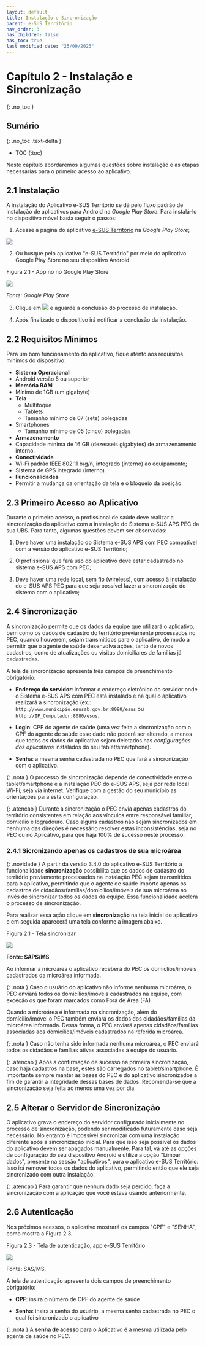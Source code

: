```yaml
---
layout: default
title: Instalação e Sincronização
parent: e-SUS Território
nav_order: 3
has_children: false
has_toc: true
last_modified_date: "25/09/2023"
---
```



# Capítulo 2 - Instalação e Sincronização
{: .no_toc }

## Sumário
{: .no_toc .text-delta }

- TOC
{:toc}

Neste capítulo abordaremos algumas questões sobre instalação e as etapas necessárias para o primeiro acesso ao aplicativo.

## 2.1 Instalação

A instalação do Aplicativo e-SUS Território se dá pelo fluxo padrão de instalação de aplicativos para Android na *Google Play Store*. Para instalá-lo no dispositivo móvel basta seguir o passos:

1.  Acesse a página do aplicativo [e-SUS Território](https://play.google.com/store/apps/details?id=br.gov.saude.acs) na *Google Play Store*;

![](media/image6.png)

2.  Ou busque pelo aplicativo "e-SUS Território" por meio do aplicativo Google Play Store no seu dispositivo Android.    

Figura 2.1 - App no no Google Play Store

[![](media/image7.png)](https://play.google.com/store/apps/details?id=br.gov.saude.acs)

*Fonte: Google Play Store*

3.  Clique em ![](media/image8.png) e aguarde a conclusão do processo de instalação.

4.  Após finalizado o dispositivo irá notificar a conclusão da instalação.

## 2.2 Requisitos Mínimos

Para um bom funcionamento do aplicativo, fique atento aos requisitos mínimos do dispositivo:

- **Sistema Operacional**
 - Android versão 5 ou superior
- **Memória RAM**
 - Mínimo de 1GB (um gigabyte)
- **Tela**
  - Multitoque
  - Tablets
   - Tamanho mínimo de 07 (sete) polegadas
 - Smartphones
    - Tamanho mínimo de 05 (cinco) polegadas
- **Armazenamento**
 - Capacidade mínima de 16 GB (dezesseis gigabytes) de armazenamento interno.
- **Conectividade**
 - Wi-Fi padrão IEEE 802.11 b/g/n, integrado (interno) ao equipamento;
 - Sistema de GPS integrado (interno).
- **Funcionalidades**
 - Permitir a mudança da orientação da tela e o bloqueio da posição.


## 2.3 Primeiro Acesso ao Aplicativo

Durante o primeiro acesso, o profissional de saúde deve realizar a sincronização do aplicativo com a instalação do Sistema e-SUS APS PEC da sua UBS. Para tanto, algumas questões devem ser observadas:

1)  Deve haver uma instalação do Sistema e-SUS APS com PEC compatível com a versão do aplicativo e-SUS Território;

2)  O profissional que fará uso do aplicativo deve estar cadastrado no sistema e-SUS APS com PEC;

3)  Deve haver uma rede local, sem fio (wireless), com acesso à instalação do e-SUS APS PEC para que seja possível fazer a sincronização do sistema com o aplicativo;

## 2.4 Sincronização

A sincronização permite que os dados da equipe que utilizará o aplicativo, bem como os dados de cadastro do território previamente processados no PEC, quando houverem, sejam transmitidos para o aplicativo, de modo a permitir que o agente de saúde desenvolva ações, tanto de novos cadastros, como de atualizações ou visitas domiciliares de famílias já cadastradas.

A tela de sincronização apresenta três campos de preenchimento obrigatório:

-   **Endereço do servidor**: informar o endereço eletrônico do servidor onde o Sistema e-SUS APS com PEC está instalado e na qual o aplicativo realizará a sincronização (ex.: `http://www.municipio.esusab.gov.br:8080/esus` ou `http://IP_Computador:8080/esus`.

-   **Login**: CPF do agente de saúde (uma vez feita a sincronização com o CPF do agente de saúde esse dado não poderá ser alterado, a menos que todos os dados do aplicativo sejam deletados nas *configurações dos aplicativos* instalados do seu tablet/smartphone).

-   **Senha**: a mesma senha cadastrada no PEC que fará a sincronização com o aplicativo.

{: .nota }
O processo de sincronização depende de conectividade entre o tablet/smartphone e a instalação PEC do e-SUS APS, seja por rede local Wi-Fi, seja via internet. Verifique com a gestão do seu município as orientações para esta configuração.  

{: .atencao }
Durante a sincronização o PEC envia apenas cadastros do território consistentes em relação aos vínculos entre responsável familiar, domicílio e logradouro. Caso alguns cadastros não sejam sincronizados em nenhuma das direções é necessário resolver estas inconsistências, seja no PEC ou no Aplicativo, para que haja 100% de sucesso neste processo.

### 2.4.1 Sicronizando apenas os cadastros de sua microárea

{: .novidade }
A partir da versão 3.4.0 do aplicativo e-SUS Território a funcionalidade **sincronização** possibilita que os dados de cadastro do território previamente processados na instalação PEC sejam transmitidos para o aplicativo, permitindo que o agente de saúde importe apenas os cadastros de cidadãos/famílias/domicílios/imóveis de sua microárea ao invés de sincronizar todos os dados da equipe. Essa funcionalidade acelera o processo de sincronização. 

Para realizar essa ação clique em **sincronização** na tela inicial do aplicativo e em seguida aparecerá uma tela conforme a imagem abaixo. 

Figura 2.1 - Tela sincronizar

![](media/image128.png)

**Fonte: SAPS/MS**

Ao informar a microárea o aplicativo receberá do PEC os domíclios/imóveis cadastrados da microárea informada. 

{: .nota }
Caso o usuário do aplicativo não informe nenhuma microárea, o PEC enviará todos os domicílios/imóveis cadastrados na equipe, com exceção os que foram marcados como Fora de Área (FA)

Quando a microárea é informada na sincronização, além do domícilio/imóvel o PEC também enviará os dados dos cidadãos/famílias da microárea informada. Dessa forma, o PEC enviará apenas cidadãos/famíiias associadas aos domicílios/imóveis cadastrados na referida microárea.

{: .nota }
Caso não tenha sido informada nenhuma microárea, o PEC enviará todos os cidadãos e famílias ativas associadas à equipe do usuário.

{: .atencao }
Após a confirmação de sucesso na primeira sincronização, caso haja cadastros na base, estes são carregados no tablet/smartphone. É importante sempre manter as bases do PEC e do aplicativo sincronizados a fim de garantir a integridade dessas bases de dados. Recomenda-se que a sincronização seja feita ao menos uma vez por dia.

## 2.5 Alterar o Servidor de Sincronização

O aplicativo grava o endereço do servidor configurado inicialmente no processo de sincronização, podendo ser modificado futuramente caso seja necessário. No entanto é impossível sincronizar com uma instalação diferente após a sincronização inicial. Para que isso seja possível os dados do aplicativo devem ser apagados manualmente. Para tal, vá até as opções de configuração do seu dispositivo Android e utilize a opção "Limpar dados", presente na sessão "aplicativos", para o aplicativo e-SUS Território. Isso irá remover todos os dados do aplicativo, permitindo então que ele seja sincronizado com outra instalação.

{: .atencao }
Para garantir que nenhum dado seja perdido, faça a sincronização com a aplicação que você estava usando anteriormente.

## 2.6 Autenticação

Nos próximos acessos, o aplicativo mostrará os campos "CPF" e "SENHA", como mostra a Figura 2.3.

Figura 2.3 - Tela de autenticação, app e-SUS Território

![](media/image12.jpg)

Fonte: SAS/MS.

A tela de autenticação apresenta dois campos de preenchimento obrigatório:

-   **CPF**: insira o número de CPF do agente de saúde

-   **Senha**: insira a senha do usuário, a mesma senha cadastrada no PEC o qual foi sincronizado o aplicativo

{: .nota }
A **senha de acesso** para o Aplicativo é a mesma utilizada pelo agente de saúde no PEC.